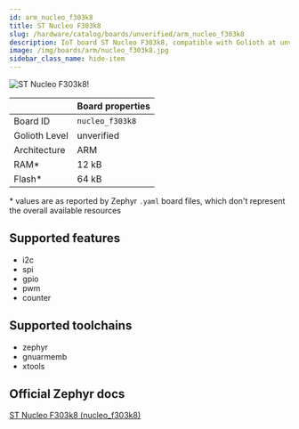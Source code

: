 ```yaml
---
id: arm_nucleo_f303k8
title: ST Nucleo F303k8
slug: /hardware/catalog/boards/unverified/arm_nucleo_f303k8
description: IoT board ST Nucleo F303k8, compatible with Golioth at unverified level.
image: /img/boards/arm/nucleo_f303k8.jpg
sidebar_class_name: hide-item
---
```


[//]: # (This is an auto-generated file, do not edit! Changes to it will be lost upon re-generation)

![ST Nucleo F303k8!](/img/boards/arm/nucleo_f303k8.jpg "ST Nucleo F303k8")

|                | Board properties     |
| -------------  | -------------------- |
| Board ID       | `nucleo_f303k8` |
| Golioth Level  | unverified       |
| Architecture   | ARM |
| RAM*           | 12 kB |
| Flash*         | 64 kB |

\* values are as reported by Zephyr `.yaml` board files, which don't represent the overall available resources



## Supported features

* i2c
* spi
* gpio
* pwm
* counter

## Supported toolchains

* zephyr
* gnuarmemb
* xtools

## Official Zephyr docs

[ST Nucleo F303k8 (nucleo_f303k8)](https://docs.zephyrproject.org/latest/boards/arm/nucleo_f303k8/doc/index.html)
